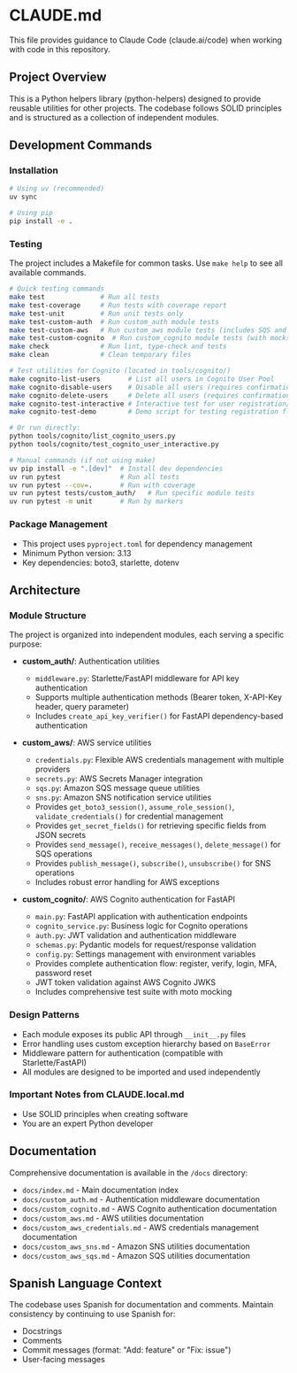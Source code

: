 # CLAUDE.md

This file provides guidance to Claude Code (claude.ai/code) when working with code in this repository.

## Project Overview

This is a Python helpers library (python-helpers) designed to provide reusable utilities for other projects. The codebase follows SOLID principles and is structured as a collection of independent modules.

## Development Commands

### Installation
```bash
# Using uv (recommended)
uv sync

# Using pip
pip install -e .
```

### Testing
The project includes a Makefile for common tasks. Use `make help` to see all available commands.

```bash
# Quick testing commands
make test              # Run all tests
make test-coverage     # Run tests with coverage report
make test-unit         # Run unit tests only
make test-custom-auth  # Run custom_auth module tests
make test-custom-aws   # Run custom_aws module tests (includes SQS and SNS tests)
make test-custom-cognito  # Run custom_cognito module tests (with mocks)
make check             # Run lint, type-check and tests
make clean             # Clean temporary files

# Test utilities for Cognito (located in tools/cognito/)
make cognito-list-users       # List all users in Cognito User Pool
make cognito-disable-users    # Disable all users (requires confirmation)
make cognito-delete-users     # Delete all users (requires confirmation)
make cognito-test-interactive # Interactive test for user registration/confirmation
make cognito-test-demo        # Demo script for testing registration flow

# Or run directly:
python tools/cognito/list_cognito_users.py
python tools/cognito/test_cognito_user_interactive.py

# Manual commands (if not using make)
uv pip install -e ".[dev]"  # Install dev dependencies
uv run pytest               # Run all tests
uv run pytest --cov=.       # Run with coverage
uv run pytest tests/custom_auth/   # Run specific module tests
uv run pytest -m unit       # Run by markers
```

### Package Management
- This project uses `pyproject.toml` for dependency management
- Minimum Python version: 3.13
- Key dependencies: boto3, starlette, dotenv

## Architecture

### Module Structure
The project is organized into independent modules, each serving a specific purpose:

- **custom_auth/**: Authentication utilities
  - `middleware.py`: Starlette/FastAPI middleware for API key authentication
  - Supports multiple authentication methods (Bearer token, X-API-Key header, query parameter)
  - Includes `create_api_key_verifier()` for FastAPI dependency-based authentication

- **custom_aws/**: AWS service utilities  
  - `credentials.py`: Flexible AWS credentials management with multiple providers
  - `secrets.py`: AWS Secrets Manager integration
  - `sqs.py`: Amazon SQS message queue utilities
  - `sns.py`: Amazon SNS notification service utilities
  - Provides `get_boto3_session()`, `assume_role_session()`, `validate_credentials()` for credential management
  - Provides `get_secret_fields()` for retrieving specific fields from JSON secrets
  - Provides `send_message()`, `receive_messages()`, `delete_message()` for SQS operations
  - Provides `publish_message()`, `subscribe()`, `unsubscribe()` for SNS operations
  - Includes robust error handling for AWS exceptions

- **custom_cognito/**: AWS Cognito authentication for FastAPI
  - `main.py`: FastAPI application with authentication endpoints
  - `cognito_service.py`: Business logic for Cognito operations
  - `auth.py`: JWT validation and authentication middleware
  - `schemas.py`: Pydantic models for request/response validation
  - `config.py`: Settings management with environment variables
  - Provides complete authentication flow: register, verify, login, MFA, password reset
  - JWT token validation against AWS Cognito JWKS
  - Includes comprehensive test suite with moto mocking

### Design Patterns
- Each module exposes its public API through `__init__.py` files
- Error handling uses custom exception hierarchy based on `BaseError`
- Middleware pattern for authentication (compatible with Starlette/FastAPI)
- All modules are designed to be imported and used independently

### Important Notes from CLAUDE.local.md
- Use SOLID principles when creating software
- You are an expert Python developer

## Documentation
Comprehensive documentation is available in the `/docs` directory:
- `docs/index.md` - Main documentation index
- `docs/custom_auth.md` - Authentication middleware documentation
- `docs/custom_cognito.md` - AWS Cognito authentication documentation
- `docs/custom_aws.md` - AWS utilities documentation
- `docs/custom_aws_credentials.md` - AWS credentials management documentation
- `docs/custom_aws_sns.md` - Amazon SNS utilities documentation
- `docs/custom_aws_sqs.md` - Amazon SQS utilities documentation

## Spanish Language Context
The codebase uses Spanish for documentation and comments. Maintain consistency by continuing to use Spanish for:
- Docstrings
- Comments
- Commit messages (format: "Add: feature" or "Fix: issue")
- User-facing messages